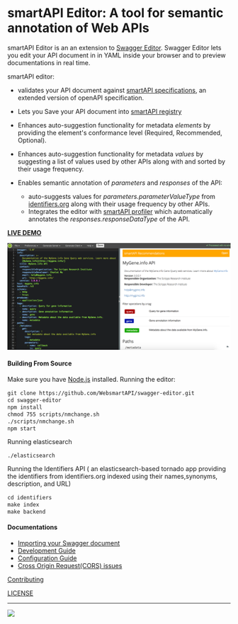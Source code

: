 # smartAPI Editor: A tool for semantic annotation of Web APIs

smartAPI Editor is an an extension to [Swagger Editor](https://github.com/swagger-api/swagger-editor/releases). Swagger Editor lets you edit your API document in in YAML inside your browser and to preview documentations in real time. 

smartAPI editor:
 * validates your API document against [smartAPI specifications](https://github.com/WebsmartAPI/swagger-editor/blob/master/node_modules_changes/schema.json), an extended version of openAPI specification.
 
 * Lets you Save your API document into [smartAPI registry](http://smart-api.info/registry/)
 
 * Enhances auto-suggestion functionality for metadata *elements* by providing the element's conformance level (Required, Recommended, Optional).
 
 * Enhances auto-suggestion functionality for metadata *values* by suggesting a list of values used by other APIs along with and sorted by their usage frequency.
 
 * Enables semantic annotation of *parameters* and *responses* of the API:
    * auto-suggests values for *parameters.parameterValueType* from [identifiers.org](http://identifiers.org/) along with their usage frequency by other APIs. 
    * Integrates the editor with [smartAPI profiler](http://smart-api.info/profiler) which automatically annotates the *responses.responseDataType* of the API. 

**[LIVE DEMO](https://www.youtube.com/watch?v=EQpUEiOu1ng&t=2s)**

[![Screenshot of the smartAPI Editor](docs/screenshot.png "Annotating your Web API with smartAPI Editor")]()


#### Building From Source

Make sure you have [Node.js](http://nodejs.org/) installed. 
Running the editor:

```shell
git clone https://github.com/WebsmartAPI/swagger-editor.git
cd swagger-editor
npm install
chmod 755 scripts/nmchange.sh
./scripts/nmchange.sh
npm start
```
Running elasticsearch
```shell
./elasticsearch
```

Running the Identifiers API ( an elasticsearch-based tornado app providing the identifiers from identifiers.org indexed using their names,synonyms, description, and URL)
```shell
cd identifiers
make index
make backend
```
#### Documentations
* [Importing your Swagger document](./docs/import.md)
* [Development Guide](./docs/development.md)
* [Configuration Guide](./docs/config.md)
* [Cross Origin Request(CORS) issues](docs/cors.md)

[Contributing](./CONTRIBUTING.md)

[LICENSE](./LICENSE)

---
<img src="http://swagger.io/wp-content/uploads/2016/02/logo.jpg"/>
